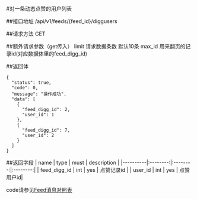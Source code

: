 #对一条动态点赞的用户列表

##接口地址
/api/v1/feeds/{feed_id}/diggusers

##请求方法
GET

##额外请求参数（get传入）
limit 请求数据条数  默认10条
max_id 用来翻页的记录id(对应数据体里的feed_digg_id)


##返回体
```json5
{
  "status": true,
  "code": 0,
  "message": "操作成功",
  "data": [
    {
      "feed_digg_id": 2,
      "user_id": 1
    },
    {
      "feed_digg_id": 7,
      "user_id": 2
    }
  ]
}
```

##返回字段
| name     | type     | must     | description |
|----------|:--------:|:--------:|:--------:|
| feed_digg_id  | int      | yes      | 点赞记录id |
| user_id | int	  | yes		 | 点赞用户id|

code请参见[Feed消息对照表](Feed消息对照表.md)